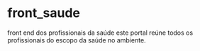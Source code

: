 # front_saude
front end dos profissionais da saúde este portal reúne todos os profissionais do escopo da saúde no ambiente.
